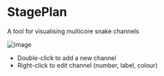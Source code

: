 # StagePlan
A tool for visualising multicore snake channels

![image](https://github.com/ViciousSquid/StagePlan/assets/161540961/8ef3f3c8-e2a8-42b2-ab5b-4a4bf01dc2e0)


* Double-click to add a new channel
* Right-click to edit channel (number, label, colour)
